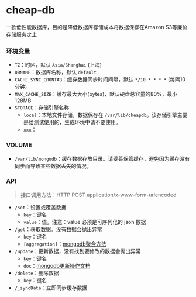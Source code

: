 # cheap-db
一款低性能数据库，目的是降低数据库存储成本将数据保存在Amazon S3等廉价存储服务之上

### 环境变量
* `TZ`：时区，默认 `Asia/Shanghai` (上海)
* `DBNAME`：数据库名称，默认 `default`
* `CACHE_SYNC_CRONTAB`：缓存数据同步时间间隔，默认 `*/10 * * * *` (每隔10分钟)
* `MAX_CACHE_SIZE`：缓存最大大小(bytes)，默认硬盘总容量的80%，最小128MB
* `STORAGE`：存储引擎名称
    * `local`：本地文件存储，数据保存在 `/var/lib/cheapdb`。该存储引擎主要是给测试使用的，生成环境中请不要使用。
    * `xxx`：

### VOLUME
* `/var/lib/mongodb`：缓存数据存放目录。请妥善保管缓存，避免因为缓存没有同步而导致某些数据丢失的情况。

### API
> 接口调用方法：HTTP POST application/x-www-form-urlencoded

* `/set`：设置或覆盖数据
    * `key`：键名
    * `value`：值。注意：value 必须是可序列化的 json 数据
* `/get`：获取数据。没有数据会抛出异常
    * `key`：键名
    * `[aggregation]`：[mongodb聚合方法](https://docs.mongodb.com/manual/reference/aggregation/)
* `/update`：更新数据，没有找到要修改的数据会抛出异常
    * `key`：键名
    * `doc`：[mongodb更新操作文档](https://docs.mongodb.com/manual/reference/operator/update/)
* `/delete`：删除数据
    * `key`：键名
* `/_syncData`：立即同步缓存数据

